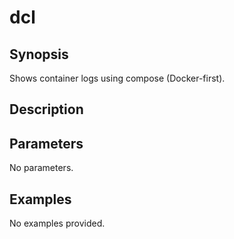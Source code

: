 # dcl

## Synopsis

Shows container logs using compose (Docker-first).

## Description



## Parameters
No parameters.
## Examples
No examples provided.
